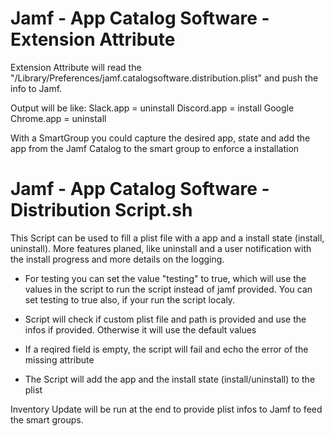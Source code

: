 # Jamf - App Catalog Software - Extension Attribute

Extension Attribute will read the "/Library/Preferences/jamf.catalogsoftware.distribution.plist" and push the info to Jamf.

Output will be like:
<result>Slack.app = uninstall
  Discord.app = install
  Google Chrome.app = uninstall</result>

With a SmartGroup you could capture the desired app, state and add the app from the Jamf Catalog to the smart group to enforce a installation

# Jamf - App Catalog Software - Distribution Script.sh

This Script can be used to fill a plist file with a app and a install state (install, uninstall). More features planed, like uninstall and a user notification with the install progress and more details on the logging.

- For testing you can set the value "testing" to true, which will use the values in the script to run the script instead of jamf provided. You can set testing to true also, if your run the script localy.

- Script will check if custom plist file and path is provided and use the infos if provided. Otherwise it will use the default values

- If a reqired field is empty, the script will fail and echo the error of the missing attribute

- The Script will add the app and the install state (install/uninstall) to the plist

Inventory Update will be run at the end to provide plist infos to Jamf to feed the smart groups.
